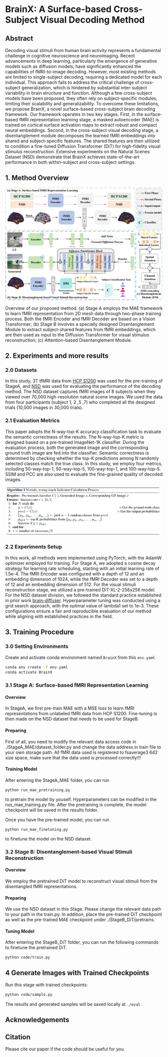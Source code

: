 # BrainX: A Surface-based Cross-Subject Visual Decoding Method

## Abstract
Decoding visual stimuli from human brain activity represents a fundamental challenge in cognitive neuroscience and neuroimaging. Recent advancements in deep learning, particularly the emergence of generative models such as diffusion models, have significantly enhanced the capabilities of fMRI-to-image decoding. However, most existing methods are limited to single-subject decoding, requiring a dedicated model for each individual. This approach fails to address the critical challenge of cross-subject generalization, which is hindered by substantial inter-subject variability in brain structure and function. Although a few cross-subject models have been proposed, they often rely on subject-specific modules, limiting their scalability and generalizability. To overcome these limitations, we propose BrainX, a novel surface-based cross-subject brain decoding framework. Our framework operates in two key stages. First, in the surface-based fMRI representation learning stage, a masked autoencoder (MAE) is trained on cortical surface activation maps to extract robust and compact neural embeddings. Second, in the cross-subject visual decoding stage, a disentanglement module decomposes the learned fMRI embeddings into shared and subject-specific features. The shared features are then utilized to condition a fine-tuned Diffusion Transformer (DiT) for high-fidelity visual stimulus reconstruction. Extensive experiments on the Natural Scenes Dataset (NSD) demonstrate that BrainX achieves state-of-the-art performance in both within-subject and cross-subject settings. 
## 1. Method Overview
![flowchar-img](figures/framework.png)

Overview of our proposed method. (a) Stage A employs the MAE framework to learn fMRI representation from 2D mesh data through two-phase training process. Both the fMRI Encoder and fMRI Decoder are based on a Vision Transformer; (b) Stage B involves a specially designed Disentanglement Module to extract subject-shared features from fMRI embeddings, which are then used as input to the Diffusion Transformer for visual stimulus reconstruction; (c) Attention-based Disentanglement Module.
## 2. Experiments and more results
### 2.0 Datasets
In this study, 3T tfMRI data from [HCP S1200](https://db.humanconnectome.org/data/projects/HCP_1200) was used for the pre-training of StageA, and [NSD](https://naturalscenesdataset.org/) was used for evaluating the performance of the decoding method. The NSD dataset captures fMRI images of 8 subjects when they viewed over 70,000 high-resolution natural scene images. We used the data from four participants (subject 1, 2 ,5 ,7) who completed all the designed trials (10,000 images in 30,000 trials). 
### 2.1 Evaluation Metrics
This paper adopts the N-way-top-K accuracy classification task to evaluate the semantic correctness of the results. The N-way-top-K metric is designed based on a pre-trained ImageNet-1K classifier. During the evaluation process, both the generated image and the corresponding ground truth image are fed into the classifier. Semantic correctness is determined by checking whether the top-K predictions among N randomly selected classes match the true class. In this study, we employ four metrics, including 50-way-top-1, 50-way-top-5, 100-way-top-1, and 100-way-top-5. SSIM and PCC are also used to evaluate the fine-grained quality of decoded images.

![flowchar-img](figures/metric.jpg)
### 2.2 Experiments Setup
In this work, all methods were implemented using PyTorch, with the AdamW optimizer employed for training. For Stage A, we adopted a cosine decay strategy for learning rate scheduling, starting with an initial learning rate of 1.5e-4. The fMRI Encoder was configured with a depth of 12 and an embedding dimension of 1024, while the fMRI Decoder was set to a depth of 12 and an embedding dimension of 512. For the visual stimuli reconstruction stage, we utilized a pre-trained DiT-XL-2-256x256 model. For the NSD dataset division, we followed the standard practice established in prior work [brain-diffuser](https://github.com/ozcelikfu/brain-diffuser). Hyperparameter tuning was conducted using a grid search approach, with the optimal value of lambda1 set to 1e-3. These configurations ensure a fair and reproducible evaluation of our method while aligning with established practices in the field.

## 3. Training Procedure

### 3.0 Setting Environments

Create and activate conda environment named ```BrainX``` from this ```env.yaml```
```sh
conda env create -f env.yaml
conda activate BrainX
```

### 3.1 Stage A: Surface-based fMRI Representation Learning
#### Overview
In StageA, we first pre-train MAE with a MSE loss to learn fMRI representations from unlabeled fMRI data from HCP S1200. Fine-tuning is then made on the NSD dataset that needs to be used for StageB.
#### Preparing
First of all, you need to modify the relevant data access code in ./StageA_MAE/dataset_folder.py and change the data address in train file to your own storage path.
All fMRI data used is registered to fsaverage3 642 size space, make sure that the data used is processed correctly!!!
#### Training Model
After entering the StageA_MAE folder, you can run
```
python run_mae_pretraining.py 
```
to pretrain the model by youself.
Hyperparameters can be modified in the run_mae_training.py file. After the pretraining is complete, the model checkpoint will be saved in the results folder.

Once you have the pre-trained model, you can run
```
python run_mae_finetuning.py 
```
to finetune the model on the NSD dataset. 

### 3.2 Stage B: Disentanglement-based Visual Stimuli Reconstruction
#### Overview 
We employ the pretrained DiT model to reconstruct visual stimuli from the disentangled fMRI representations.
#### Preparing
We use the NSD dataset in this Stage. Please change the relevant data path to your path in the train.py.
In addition, place the pre-trained DiT checkpoint as well as the pre-trained MAE checkpoint under ./StageB_DiT/pretrains.
#### Tuning Model
After entering the StageB_DiT folder, you can run the following commands to finetune the pretrained DiT.
```
python code/train.py
```

## 4 Generate Images with Trained Checkpoints
Run this stage with trained checkpoints:
```sh
python code/sample.py
```
The results and generated samples will be saved locally at ```./eval``` .
## Acknowledgements

## Citation
Please cite our paper if the code should be useful for you.


